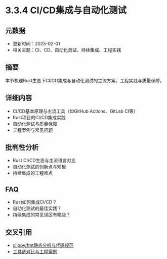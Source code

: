 ﻿# 3.3.4 CI/CD集成与自动化测试

## 元数据

- 更新时间：2025-02-01
- 相关主题：CI、CD、自动化测试、持续集成、工程实践

## 摘要

本节梳理Rust生态下CI/CD集成与自动化测试的主流方案、工程实践与质量保障。

## 详细内容

- CI/CD基本原理与主流工具（如GitHub Actions、GitLab CI等）
- Rust项目的CI/CD集成实践
- 自动化测试与质量保障
- 工程案例与常见问题

## 批判性分析

- Rust CI/CD生态与主流语言对比
- 自动化测试的创新点与短板
- 持续集成的工程难点

## FAQ

- Rust如何集成CI/CD？
- 自动化测试的最佳实践？
- 持续集成的常见误区有哪些？

## 交叉引用

- [clippy/fmt静态分析与代码规范](./3.3.3_clippy_fmt静态分析与代码规范.md)
- [工具链对比与工程案例](./3.3.5_工具链对比与工程案例.md)
